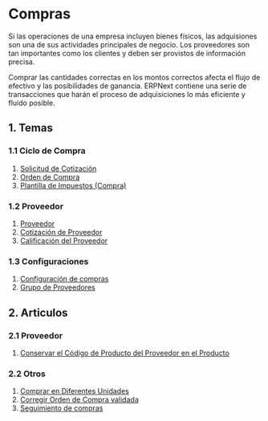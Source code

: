 <!-- add-breadcrumbs -->
# Compras

Si las operaciones de una empresa incluyen bienes físicos, las adquisiones son una de sus actividades principales de negocio. Los proveedores son tan importantes como los clientes y deben ser provistos de información precisa.

Comprar las cantidades correctas en los montos correctos afecta el flujo de efectivo y las posibilidades de ganancia. ERPNext contiene una serie de transacciones que harán el proceso de adquisiciones lo más eficiente y fluido posible.

## 1. Temas
### 1.1 Ciclo de Compra
1. [Solicitud de Cotización](/docs/user/manual/es/buying/request-for-quotation)
1. [Orden de Compra](/docs/user/manual/es/buying/purchase-order)
1. [Plantilla de Impuestos (Compra)](/docs/user/manual/es/buying/purchase-taxes-and-charges-template)

### 1.2 Proveedor
1. [Proveedor](/docs/user/manual/es/buying/supplier)
1. [Cotización de Proveedor](/docs/user/manual/es/buying/supplier-quotation)
1. [Calificación del Proveedor](/docs/user/manual/es/buying/supplier-scorecard)

### 1.3 Configuraciones
1. [Configuración de compras](/docs/user/manual/es/buying/buying-settings)
1. [Grupo de Proveedores](/docs/user/manual/es/buying/supplier-group)

## 2. Articulos
### 2.1 Proveedor
1. [Conservar el Código de Producto del Proveedor en el Producto](/docs/user/manual/es/buying/articles/maintaining-suppliers-part-no-in-item)

### 2.2 Otros
1. [Comprar en Diferentes Unidades](/docs/user/manual/es/buying/articles/purchasing-in-different-unit)
1. [Corregir Orden de Compra validada](/docs/user/manual/es/buying/articles/amending-purchase-order-after-submit)
1. [Seguimiento de compras](/docs/user/manual/es/buying/articles/procurement-tracker-report)
